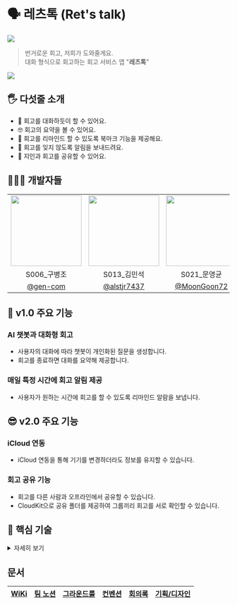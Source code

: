 # 🗣️ 레츠톡 (Ret's talk)

<img src="https://github.com/user-attachments/assets/27bd7c3b-1cbb-4271-9069-c885d425b192"/>

> 번거로운 회고, 저희가 도와줄게요. </br>
> 대화 형식으로 회고하는 회고 서비스 앱 "**레츠톡**"

<img src="https://github.com/user-attachments/assets/b186ce0b-4c87-48d6-9ff0-8cfc180575dc"/>

## 🖐️ 다섯줄 소개

- 💬 회고를 대화하듯이 할 수 있어요.
- 🤓 회고의 요약을 볼 수 있어요.
- 🤔 회고를 리마인드 할 수 있도록 북마크 기능을 제공해요.
- 📳 회고를 잊지 않도록 알림을 보내드려요.
- 🤝 지인과 회고를 공유할 수 있어요.

## 🧑🏻‍💻 개발자들

<table>
<tr>
    <td align="center"><img src="https://github.com/gen-com.png" width="160"></td>
    <td align="center"><img src="https://github.com/alstjr7437.png" width="160"></td>
    <td align="center"><img src="https://github.com/MoonGoon72.png" width="160"></td>
    <td align="center"><img src="https://github.com/1win2.png" width="160"></td>
</tr>
<tr>
    <td align="center">S006_구병조</td>
    <td align="center">S013_김민석</td>
    <td align="center">S021_문영균</td>
    <td align="center">S066_조한승</td>
</tr>
<tr>
    <td align="center"><a href="https://github.com/gen-com" target="_blank">@gen-com</a></td>
    <td align="center"><a href="https://github.com/alstjr7437" target="_blank">@alstjr7437</a></td>
    <td align="center"><a href="https://github.com/MoonGoon72" target="_blank">@MoonGoon72</a></td>
    <td align="center"><a href="https://github.com/1win2" target="_blank">@1win2</a></td>
</tr>
</table>

## 🙌 v1.0 주요 기능

### AI 챗봇과 대화형 회고

- 사용자의 대화에 따라 챗봇이 개인화된 질문을 생성합니다.
- 회고를 종료하면 대화를 요약해 제공합니다.

### 매일 특정 시간에 회고 알림 제공

- 사용자가 원하는 시간에 회고를 할 수 있도록 리마인드 알람을 보냅니다.

## 😎 v2.0 주요 기능

### iCloud 연동

- iCloud 연동을 통해 기기를 변경하더라도 정보를 유지할 수 있습니다.

### 회고 공유 기능

- 회고를 다른 사람과 오프라인에서 공유할 수 있습니다.
- CloudKit으로 공유 폴더를 제공하여 그룹끼리 회고를 서로 확인할 수 있습니다.

## 💾 핵심 기술

<details>
<summary>자세히 보기</summary>

### Core Data

- 데이터의 **영구 저장**을 위해서 `Core Data`를 사용합니다.
- `Core Data`는 데이터를 객체 모델링할 수 있게 해주는 동시에, 관계형 데이터베이스처럼 데이터 간의 관계를 설정하고 관리할 수 있습니다.
- `Core Data`는 `iCloud`와 연동하여 여러 기기 간 데이터 동기화를 지원합니다. 이를 통해 사용자가 동일한 데이터를 다양한 Apple 기기에서 접근하고 수정할 수 있습니다.

### Network

- URL Loding System을 활용하여 프로젝트에 적합한 네트워크 도구를 직접 만듭니다.

### AI (Naver Clova Studio)

- 회고를 쉽게 하기 위해서 누군가와의 대화의 형식을 채택합니다. 지정된 형식보다는 `챗봇AI`를 통해 개인화된 질문을 주고 받을 수 있도록 합니다.
- 숏폼의 시대를 반영해, 긴 대화 회고를 `요약`해서 빠르게 읽고 찾을 수 있도록 합니다.

### UIKit + SwiftUI

- `SwiftUI`는 구조체와 함수형 프로그래밍 방식으로 좋은 성능과 안정성, 그리고 간결성을 가집니다. 하지만 아직까지 `UIKit`을 완전히 대체하지 못하기에, `UIKit`을 기반으로 두고 선택적으로 `SwiftUI`를 도입하도록 합니다.
    - 테이블뷰 셀 같은 화면을 간단하게 그리기 위해 `SwiftUI`를 일부 사용합니다.

### Swift Concurrency

- 기존 동시성 코드는 콜백을 활용해 제어 흐름이 여기저기 갈 수 있어 읽기 쉽지 않았으나, `Swift Concurrency`는 구조화된 제어 흐름으로 순서대로 나열되고 중첩될 수 있어 코드를 **위에서 아래로 직관적으로 읽을 수 있습니다**.
- DispatchQueue를 통한 멀티 스레드 프로그래밍은 스레드의 생성을 야기하며, 많은 양의 스레드가 생성되면 과한 문맥 교환을 초래해서 오히려 성능을 떨어뜨릴 수 있습니다. 이에 비해 `Swift Concurrency`는 스레드의 수를 코어의 수만큼으로 유지하고 가벼운 continuation 객체를 교환하기에 **성능적 이점을 얻으려 합니다.**

### Combine

- 네트워크 요청, Core Data 변경 사항과 같은 **연속적인 이벤트**를 **구독**하고 **반응**하기 위해 사용합니다.
- 메소드로 메시지를 주고 받으며 변화에 대응하는 방식보다, **관점을 옮겨 데이터의 변화에 대한 흐름을 생성**하고 그와 관련된 로직을 잇는 **반응형 프로그래밍**을 활용하려 합니다.

### Multipeer Connectivity

- 근처 지인들과 **오프라인**에서의 회고를 **공유**하기 위해 `Multipeer Connectivity`를 사용합니다.

### CloudKit

- 공유하는 데이터가 사진과 같이 **큰 데이터가 아니므로** `iCloud`에 저장합니다.
- `iCloud` 를 동기화하여 하나의 계정으로 여러 기기에서 같은 데이터를 사용할 수 있습니다.
- 공유 그룹을 만들어 폴더를 공유하기 위해 사용합니다.

</details>

## 문서

| [WiKi](https://github.com/boostcampwm-2024/iOS01-boostproject/wiki) | [팀 노션](https://level-mole-239.notion.site/129124f2c5a480348bf1d5f4b1a4b5b7?pvs=4) | [그라운드룰](https://github.com/boostcampwm-2024/iOS01-boostproject/wiki/%EA%B7%B8%EB%9D%BC%EC%9A%B4%EB%93%9C%EB%A3%B0) | [컨벤션](https://github.com/boostcampwm-2024/iOS01-boostproject/wiki/%EC%BB%A8%EB%B2%A4%EC%85%98) | [회의록](https://level-mole-239.notion.site/129124f2c5a481cebb50e2ec49310ba2?pvs=4) | [기획/디자인](https://www.figma.com/design/zMfreNb94N10uKDHizHXF5/Ret's-Talk?node-id=66-1872&t=C78fv57BD0ACgwct-1) |
| :-----------------------------------------------------------------: | :----------------------------------------------------------------------------------: | :---------------------------------------------------------------------------------------------------------------------: | :-----------------------------------------------------------------------------------------------: | :---------------------------------------------------------------------------------: | :----------------------------------------------------------------------------------------------------------------: |
